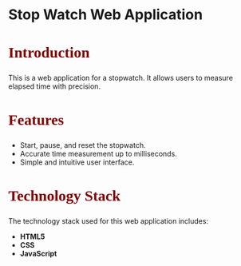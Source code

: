 # Stop Watch Web Application
<h2 style="color:Maroon; font-size: 30px; font-family: 'Times New Roman', Times, serif;">Introduction</h2>
<p>This is a web application for a stopwatch. It allows users to measure elapsed time with precision.</p>

<h2 style="color:Maroon; font-size: 30px; font-family: 'Times New Roman', Times, serif;">Features</h2>
<ul>
    <li>Start, pause, and reset the stopwatch.</li>
    <li>Accurate time measurement up to milliseconds.</li>
    <li>Simple and intuitive user interface.</li>
</ul>

<h2 style="color:Maroon; font-size: 30px; font-family: 'Times New Roman', Times, serif;">Technology Stack</h2>
<p>The technology stack used for this web application includes:</p>
<ul>
    <strong font-family: 'Times New Roman', Times, serif;><li>HTML5</li></strong>
    <strong font-family: 'Times New Roman', Times, serif;><li>CSS</li></strong>
    <strong font-family: 'Times New Roman', Times, serif;><li>JavaScript</li></strong>
</ul>
